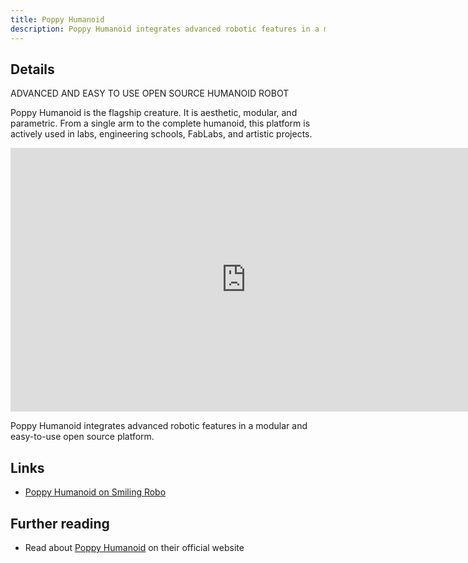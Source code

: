 ```yaml
---
title: Poppy Humanoid
description: Poppy Humanoid integrates advanced robotic features in a modular and easy-to-use open source platform.
---
```


 ## Details
 
ADVANCED AND EASY TO USE OPEN SOURCE HUMANOID ROBOT

Poppy Humanoid is the flagship creature. It is aesthetic, modular, and parametric. From a single arm to the complete humanoid, this platform is actively used in labs, engineering schools, FabLabs, and artistic projects.
<br>
<iframe width="754" height="422" src="https://www.youtube.com/embed/P15V3UwmXnc?list=PLdX8RO6QsgB4llevKYVQ2NX9PDCNjSoqS" title="Poppy Humanoid Beta Overview" frameborder="0" allow="accelerometer; autoplay; clipboard-write; encrypted-media; gyroscope; picture-in-picture; web-share" referrerpolicy="strict-origin-when-cross-origin" allowfullscreen></iframe>

Poppy Humanoid integrates advanced robotic features in a modular and easy-to-use open source platform.

## Links
- [Poppy Humanoid on Smiling Robo](https://smilingrobo.necrozmalabs.com/projects/7fvuuahavv8ikj47pook)

## Further reading

- Read about [Poppy Humanoid](https://www.poppy-project.org/en/robots/poppy-humanoid/) on their official website
